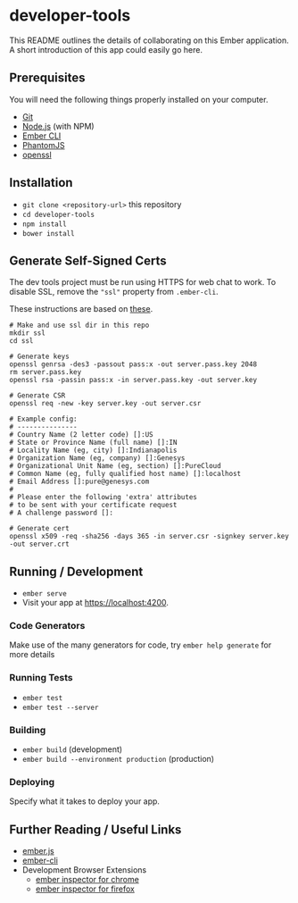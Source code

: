 # developer-tools

This README outlines the details of collaborating on this Ember application.
A short introduction of this app could easily go here.

## Prerequisites

You will need the following things properly installed on your computer.

* [Git](https://git-scm.com/)
* [Node.js](https://nodejs.org/) (with NPM)
* [Ember CLI](https://ember-cli.com/)
* [PhantomJS](http://phantomjs.org/)
* [openssl](https://devcenter.heroku.com/articles/ssl-certificate-self#prerequisites)

## Installation

* `git clone <repository-url>` this repository
* `cd developer-tools`
* `npm install`
* `bower install`

## Generate Self-Signed Certs

The dev tools project must be run using HTTPS for web chat to work. To disable SSL, remove the `"ssl"` property from `.ember-cli`.

These instructions are based on [these](https://devcenter.heroku.com/articles/ssl-certificate-self). 

```
# Make and use ssl dir in this repo
mkdir ssl
cd ssl

# Generate keys
openssl genrsa -des3 -passout pass:x -out server.pass.key 2048
rm server.pass.key
openssl rsa -passin pass:x -in server.pass.key -out server.key

# Generate CSR
openssl req -new -key server.key -out server.csr

# Example config:
# ---------------
# Country Name (2 letter code) []:US
# State or Province Name (full name) []:IN
# Locality Name (eg, city) []:Indianapolis
# Organization Name (eg, company) []:Genesys
# Organizational Unit Name (eg, section) []:PureCloud
# Common Name (eg, fully qualified host name) []:localhost
# Email Address []:pure@genesys.com
# 
# Please enter the following 'extra' attributes
# to be sent with your certificate request
# A challenge password []:

# Generate cert
openssl x509 -req -sha256 -days 365 -in server.csr -signkey server.key -out server.crt
```

## Running / Development

* `ember serve`
* Visit your app at [https://localhost:4200](https://localhost:4200).

### Code Generators

Make use of the many generators for code, try `ember help generate` for more details

### Running Tests

* `ember test`
* `ember test --server`

### Building

* `ember build` (development)
* `ember build --environment production` (production)

### Deploying

Specify what it takes to deploy your app.

## Further Reading / Useful Links

* [ember.js](http://emberjs.com/)
* [ember-cli](https://ember-cli.com/)
* Development Browser Extensions
  * [ember inspector for chrome](https://chrome.google.com/webstore/detail/ember-inspector/bmdblncegkenkacieihfhpjfppoconhi)
  * [ember inspector for firefox](https://addons.mozilla.org/en-US/firefox/addon/ember-inspector/)
